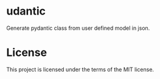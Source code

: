 # udantic
Generate pydantic class from user defined model in json.


# License
This project is licensed under the terms of the MIT license.
